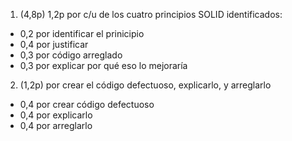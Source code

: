 1. (4,8p) 1,2p por c/u de los cuatro principios SOLID identificados:

  - 0,2 por identificar el prinicipio
  - 0,4 por justificar
  - 0,3 por código arreglado
  - 0,3 por explicar por qué eso lo mejoraría


2. (1,2p) por crear el código defectuoso, explicarlo, y arreglarlo

  - 0,4 por crear código defectuoso
  - 0,4 por explicarlo
  - 0,4 por arreglarlo

